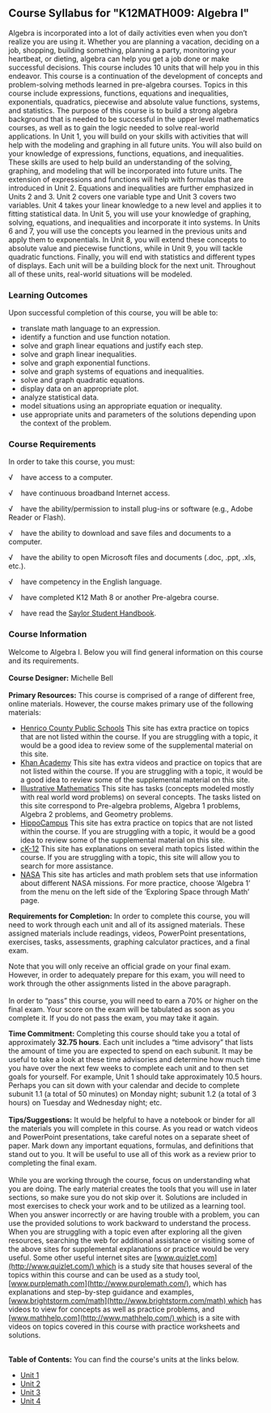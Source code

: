 Course Syllabus for "K12MATH009: Algebra I"
-------------------------------------------

Algebra is incorporated into a lot of daily activities even when you
don’t realize you are using it. Whether you are planning a vacation,
deciding on a job, shopping, building something, planning a party,
monitoring your heartbeat, or dieting, algebra can help you get a job
done or make successful decisions. This course includes 10 units that
will help you in this endeavor. This course is a continuation of the
development of concepts and problem-solving methods learned in
pre-algebra courses. Topics in this course include expressions,
functions, equations and inequalities, exponentials, quadratics,
piecewise and absolute value functions, systems, and statistics. The
purpose of this course is to build a strong algebra background that is
needed to be successful in the upper level mathematics courses, as well
as to gain the logic needed to solve real-world applications. In Unit 1,
you will build on your skills with activities that will help with the
modeling and graphing in all future units. You will also build on your
knowledge of expressions, functions, equations, and inequalities. These
skills are used to help build an understanding of the solving, graphing,
and modeling that will be incorporated into future units. The extension
of expressions and functions will help with formulas that are introduced
in Unit 2. Equations and inequalities are further emphasized in Units 2
and 3. Unit 2 covers one variable type and Unit 3 covers two variables.
Unit 4 takes your linear knowledge to a new level and applies it to
fitting statistical data. In Unit 5, you will use your knowledge of
graphing, solving, equations, and inequalities and incorporate it into
systems. In Units 6 and 7, you will use the concepts you learned in the
previous units and apply them to exponentials. In Unit 8, you will
extend these concepts to absolute value and piecewise functions, while
in Unit 9, you will tackle quadratic functions. Finally, you will end
with statistics and different types of displays. Each unit will be a
building block for the next unit. Throughout all of these units,
real-world situations will be modeled.

### Learning Outcomes

Upon successful completion of this course, you will be able to:

-   translate math language to an expression.
-   identify a function and use function notation.
-   solve and graph linear equations and justify each step.
-   solve and graph linear inequalities.
-   solve and graph exponential functions.
-   solve and graph systems of equations and inequalities.
-   solve and graph quadratic equations.
-   display data on an appropriate plot.
-   analyze statistical data.
-   model situations using an appropriate equation or inequality.
-   use appropriate units and parameters of the solutions depending upon
    the context of the problem.

### Course Requirements

In order to take this course, you must:  
  
 √    have access to a computer.  
  
 √    have continuous broadband Internet access.  
  
 √    have the ability/permission to install plug-ins or software (e.g.,
Adobe Reader or Flash).  
  
 √    have the ability to download and save files and documents to a
computer.  
  
 √    have the ability to open Microsoft files and documents (.doc,
.ppt, .xls, etc.).  
  
 √    have competency in the English language.  
  
 √    have completed K12 Math 8 or another Pre-algebra course.  
  
 √    have read the [Saylor Student
Handbook](http://www.saylor.org/site/wp-content/uploads/2012/05/Saylor-StudentHandbook.pdf).  

### Course Information

Welcome to Algebra I. Below you will find general information on this
course and its requirements.  
    
 **Course Designer:** Michelle Bell  
    
 **Primary Resources:** This course is comprised of a range of different
free, online materials. However, the course makes primary use of the
following materials:  

-   [Henrico County Public
    Schools](http://teachers.henrico.k12.va.us/math/HCPSAlgebra1/index.html) This
    site has extra practice on topics that are not listed within the
    course. If you are struggling with a topic, it would be a good idea
    to review some of the supplemental material on this site.  
-   [Khan Academy](https://www.khanacademy.org/) This site has extra
    videos and practice on topics that are not listed within the course.
    If you are struggling with a topic, it would be a good idea to
    review some of the supplemental material on this site.
-   [Illustrative
    Mathematics](http://www.illustrativemathematics.org/) This site has
    tasks (concepts modeled mostly with real world word problems) on
    several concepts. The tasks listed on this site correspond to
    Pre-algebra problems, Algebra 1 problems, Algebra 2 problems, and
    Geometry problems.
-   [HippoCampus](http://www.hippocampus.org/) This site has extra
    practice on topics that are not listed within the course. If you are
    struggling with a topic, it would be a good idea to review some of
    the supplemental material on this site.
-   [cK-12](http://www.ck12.org/student/) This site has explanations on
    several math topics listed within the course. If you are struggling
    with a topic, this site will allow you to search for more
    assistance.
-   [NASA](http://www.nasa.gov/audience/foreducators/exploringmath/algebra1/index.html) This
    site has articles and math problem sets that use information about
    different NASA missions. For more practice, choose ‘Algebra 1’ from
    the menu on the left side of the ‘Exploring Space through Math’
    page. 

**Requirements for Completion:** In order to complete this course, you
will need to work through each unit and all of its assigned materials.
These assigned materials include readings, videos, PowerPoint
presentations, exercises, tasks, assessments, graphing calculator
practices, and a final exam.  
  
 Note that you will only receive an official grade on your final exam.
However, in order to adequately prepare for this exam, you will need to
work through the other assignments listed in the above paragraph.  
    
 In order to “pass” this course, you will need to earn a 70% or higher
on the final exam. Your score on the exam will be tabulated as soon as
you complete it. If you do not pass the exam, you may take it again.  
  
 **Time Commitment:** Completing this course should take you a total of
approximately **32.75 hours**. Each unit includes a “time advisory” that
lists the amount of time you are expected to spend on each subunit. It
may be useful to take a look at these time advisories and determine how
much time you have over the next few weeks to complete each unit and to
then set goals for yourself. For example, Unit 1 should take
approximately 10.5 hours. Perhaps you can sit down with your calendar
and decide to complete subunit 1.1 (a total of 50 minutes) on Monday
night; subunit 1.2 (a total of 3 hours) on Tuesday and Wednesday night;
etc.  
    
 **Tips/Suggestions:** It would be helpful to have a notebook or binder
for all the materials you will complete in this course. As you read or
watch videos and PowerPoint presentations, take careful notes on a
separate sheet of paper. Mark down any important equations, formulas,
and definitions that stand out to you. It will be useful to use all of
this work as a review prior to completing the final exam.  
    
 While you are working through the course, focus on understanding what
you are doing. The early material creates the tools that you will use in
later sections, so make sure you do not skip over it. Solutions are
included in most exercises to check your work and to be utilized as a
learning tool. When you answer incorrectly or are having trouble with a
problem, you can use the provided solutions to work backward to
understand the process. When you are struggling with a topic even after
exploring all the given resources, searching the web for additional
assistance or visiting some of the above sites for supplemental
explanations or practice would be very useful. Some other useful
internet sites are [www.quizlet.com](http://www.quizlet.com/) which is a
study site that houses several of the topics within this course and can
be used as a study tool,
[www.purplemath.com](http://www.purplemath.com/), which has explanations
and step-by-step guidance and examples,
[www.brightstorm.com/math](http://www.brightstorm.com/math) which has
videos to view for concepts as well as practice problems, and
[www.mathhelp.com](http://www.mathhelp.com/) which is a site with videos
on topics covered in this course with practice worksheets and
solutions.  
    

**Table of Contents:** You can find the course's units at the links below.

- [Unit 1](https://legacy.saylor.org/k12math009/Unit01/)
- [Unit 2](https://legacy.saylor.org/k12math009/Unit02/)
- [Unit 3](https://legacy.saylor.org/k12math009/Unit03/)
- [Unit 4](https://legacy.saylor.org/k12math009/Unit04/)
